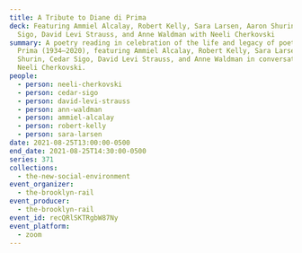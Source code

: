 ```yaml
---
title: A Tribute to Diane di Prima
deck: Featuring Ammiel Alcalay, Robert Kelly, Sara Larsen, Aaron Shurin, Cedar
  Sigo, David Levi Strauss, and Anne Waldman with Neeli Cherkovski
summary: A poetry reading in celebration of the life and legacy of poet Diane di
  Prima (1934–2020), featuring Ammiel Alcalay, Robert Kelly, Sara Larsen, Aaron
  Shurin, Cedar Sigo, David Levi Strauss, and Anne Waldman in conversation with
  Neeli Cherkovski.
people:
  - person: neeli-cherkovski
  - person: cedar-sigo
  - person: david-levi-strauss
  - person: ann-waldman
  - person: ammiel-alcalay
  - person: robert-kelly
  - person: sara-larsen
date: 2021-08-25T13:00:00-0500
end_date: 2021-08-25T14:30:00-0500
series: 371
collections:
  - the-new-social-environment
event_organizer:
  - the-brooklyn-rail
event_producer:
  - the-brooklyn-rail
event_id: recQRlSKTRgbW87Ny
event_platform:
  - zoom
---
```

